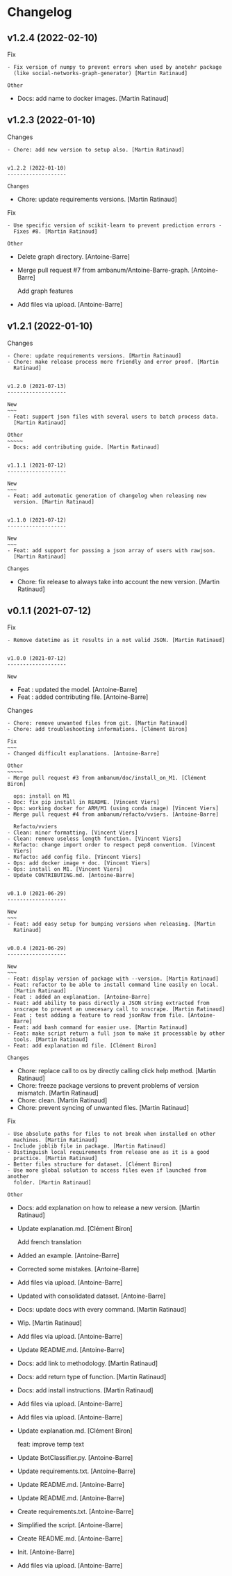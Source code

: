 Changelog
=========


v1.2.4 (2022-02-10)
-------------------

Fix
~~~
- Fix version of numpy to prevent errors when used by anotehr package
  (like social-networks-graph-generator) [Martin Ratinaud]

Other
~~~~~
- Docs: add name to docker images. [Martin Ratinaud]


v1.2.3 (2022-01-10)
-------------------

Changes
~~~~~~~
- Chore: add new version to setup also. [Martin Ratinaud]


v1.2.2 (2022-01-10)
-------------------

Changes
~~~~~~~
- Chore: update requirements versions. [Martin Ratinaud]

Fix
~~~
- Use specific version of scikit-learn to prevent prediction errors -
  Fixes #8. [Martin Ratinaud]

Other
~~~~~
- Delete graph directory. [Antoine-Barre]
- Merge pull request #7 from ambanum/Antoine-Barre-graph. [Antoine-
  Barre]

  Add graph features
- Add files via upload. [Antoine-Barre]


v1.2.1 (2022-01-10)
-------------------

Changes
~~~~~~~
- Chore: update requirements versions. [Martin Ratinaud]
- Chore: make release process more friendly and error proof. [Martin
  Ratinaud]


v1.2.0 (2021-07-13)
-------------------

New
~~~
- Feat: support json files with several users to batch process data.
  [Martin Ratinaud]

Other
~~~~~
- Docs: add contributing guide. [Martin Ratinaud]


v1.1.1 (2021-07-12)
-------------------

New
~~~
- Feat: add automatic generation of changelog when releasing new
  version. [Martin Ratinaud]


v1.1.0 (2021-07-12)
-------------------

New
~~~
- Feat: add support for passing a json array of users with rawjson.
  [Martin Ratinaud]

Changes
~~~~~~~
- Chore: fix release to always take into account the new version.
  [Martin Ratinaud]


v0.1.1 (2021-07-12)
-------------------

Fix
~~~
- Remove datetime as it results in a not valid JSON. [Martin Ratinaud]


v1.0.0 (2021-07-12)
-------------------

New
~~~
- Feat : updated the model. [Antoine-Barre]
- Feat : added contributing file. [Antoine-Barre]

Changes
~~~~~~~
- Chore: remove unwanted files from git. [Martin Ratinaud]
- Chore: add troubleshooting informations. [Clément Biron]

Fix
~~~
- Changed difficult explanations. [Antoine-Barre]

Other
~~~~~
- Merge pull request #3 from ambanum/doc/install_on_M1. [Clément Biron]

  ops: install on M1
- Doc: fix pip install in README. [Vincent Viers]
- Ops: working docker for ARM/M1 (using conda image) [Vincent Viers]
- Merge pull request #4 from ambanum/refacto/vviers. [Antoine-Barre]

  Refacto/vviers
- Clean: minor formatting. [Vincent Viers]
- Clean: remove useless length function. [Vincent Viers]
- Refacto: change import order to respect pep8 convention. [Vincent
  Viers]
- Refacto: add config file. [Vincent Viers]
- Ops: add docker image + doc. [Vincent Viers]
- Ops: install on M1. [Vincent Viers]
- Update CONTRIBUTING.md. [Antoine-Barre]


v0.1.0 (2021-06-29)
-------------------

New
~~~
- Feat: add easy setup for bumping versions when releasing. [Martin
  Ratinaud]


v0.0.4 (2021-06-29)
-------------------

New
~~~
- Feat: display version of package with --version. [Martin Ratinaud]
- Feat: refactor to be able to install command line easily on local.
  [Martin Ratinaud]
- Feat : added an explanation. [Antoine-Barre]
- Feat: add ability to pass directly a JSON string extracted from
  snscrape to prevent an unecesary call to snscrape. [Martin Ratinaud]
- Feat : test adding a feature to read jsonRaw from file. [Antoine-
  Barre]
- Feat: add bash command for easier use. [Martin Ratinaud]
- Feat: make script return a full json to make it processable by other
  tools. [Martin Ratinaud]
- Feat: add explanation md file. [Clément Biron]

Changes
~~~~~~~
- Chore: replace call to os by directly calling click help method.
  [Martin Ratinaud]
- Chore: freeze package versions to prevent problems of version
  mismatch. [Martin Ratinaud]
- Chore: clean. [Martin Ratinaud]
- Chore: prevent syncing of unwanted files. [Martin Ratinaud]

Fix
~~~
- Use absolute paths for files to not break when installed on other
  machines. [Martin Ratinaud]
- Include joblib file in package. [Martin Ratinaud]
- Distinguish local requirements from release one as it is a good
  practice. [Martin Ratinaud]
- Better files structure for dataset. [Clément Biron]
- Use more global solution to access files even if launched from another
  folder. [Martin Ratinaud]

Other
~~~~~
- Docs: add explanation on how to release a new version. [Martin
  Ratinaud]
- Update explanation.md. [Clément Biron]

  Add french translation
- Added an example. [Antoine-Barre]
- Corrected some mistakes. [Antoine-Barre]
- Add files via upload. [Antoine-Barre]
- Updated with consolidated dataset. [Antoine-Barre]
- Docs: update docs with every command. [Martin Ratinaud]
- Wip. [Martin Ratinaud]
- Add files via upload. [Antoine-Barre]
- Update README.md. [Antoine-Barre]
- Docs: add link to methodology. [Martin Ratinaud]
- Docs: add return type of function. [Martin Ratinaud]
- Docs: add install instructions. [Martin Ratinaud]
- Add files via upload. [Antoine-Barre]
- Add files via upload. [Antoine-Barre]
- Update explanation.md. [Clément Biron]

  feat: improve temp text
- Update BotClassifier.py. [Antoine-Barre]
- Update requirements.txt. [Antoine-Barre]
- Update README.md. [Antoine-Barre]
- Update README.md. [Antoine-Barre]
- Create requirements.txt. [Antoine-Barre]
- Simplified the script. [Antoine-Barre]
- Create README.md. [Antoine-Barre]
- Init. [Antoine-Barre]
- Add files via upload. [Antoine-Barre]


